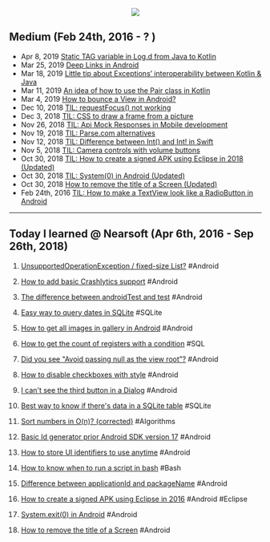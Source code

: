 <p align="center"><img src="https://github.com/saishaddai/Personal-Notes/blob/master/Blogs/TIL/til_2019_medium.png"/></p>

## Medium (Feb 24th, 2016 - ? )
- Apr 8, 2019 [Static TAG variable in Log.d from Java to Kotlin](https://medium.com/@saishaddai/static-tag-variable-in-log-d-from-java-to-kotlin-e09dea89701b)
- Mar 25, 2019 [Deep Links in Android](https://medium.com/@saishaddai/deep-links-in-android-ff4d5b9110d0)
- Mar 18, 2019 [Little tip about Exceptions’ interoperability between Kotlin & Java](https://medium.com/@saishaddai/little-tip-about-exceptions-interoperability-between-kotlin-java-e1e7b13f5431)
- Mar 11, 2019 [An idea of how to use the Pair class in Kotlin](https://medium.com/@saishaddai/an-idea-of-how-to-use-the-pair-class-in-kotlin-575e827e0808)
- Mar 4, 2019 [How to bounce a View in Android?](https://medium.com/@saishaddai/how-to-bounce-a-view-in-android-cee4aad83bce)
- Dec 10, 2018 [TIL: requestFocus() not working](https://medium.com/@saishaddai/til-requestfocus-not-working-22760b417cf9)
- Dec 3, 2018 [TIL: CSS to draw a frame from a picture](https://medium.com/@saishaddai/til-css-to-draw-a-frame-from-a-picture-2b0cfcf67c9a)
- Nov 26, 2018 [TIL: Api Mock Responses in Mobile development](https://medium.com/@saishaddai/til-api-mock-responses-in-mobile-development-29443d35c778)
- Nov 19, 2018 [TIL: Parse.com alternatives](https://medium.com/@saishaddai/til-parse-com-alternatives-39c427f59f43)
- Nov 12, 2018 [TIL: Difference between Int() and Int! in Swift](https://medium.com/@saishaddai/til-difference-between-int-and-int-in-swift-5a378cee844c)
- Nov 5, 2018 [TIL: Camera controls with volume buttons](https://medium.com/@saishaddai/til-camera-controls-with-volume-buttons-2bb4ef18972d)
- Oct 30, 2018 [TIL: How to create a signed APK using Eclipse in 2018 (Updated)](https://medium.com/@saishaddai/til-how-to-create-a-signed-apk-using-eclipse-in-2018-d7fa325ec6a)
- Oct 30, 2018 [TIL: System(0) in Android (Updated)](https://medium.com/@saishaddai/til-system-0-in-android-2555e7ba51d1)
- Oct 30, 2018 [How to remove the title of a Screen (Updated)](https://medium.com/@saishaddai/how-to-remove-the-title-of-a-screen-731e331a002d)
- Feb 24th, 2016 [TIL: How to make a TextView look like a RadioButton in Android](https://medium.com/@saishaddai/how-to-make-a-textview-look-like-a-radiobutton-in-android-482e1da3801c)


---
## Today I learned @ Nearsoft (Apr 6th, 2016 - Sep 26th, 2018)
1. [UnsupportedOperationException / fixed-size List?](https://tilns.herokuapp.com/posts/97fee6c06f-unsupportedoperationexception-fixedsize-list) #Android

1. [How to add basic Crashlytics support](https://tilns.herokuapp.com/posts/27e1f7b90d-how-to-add-basic-crashlytics-support) #Android
1. [The difference between androidTest and test](https://tilns.herokuapp.com/posts/d29f741ae3-the-difference-between-androidtest-and-test) #Android
1. [Easy way to query dates in SQLite](https://tilns.herokuapp.com/posts/47d0ee6ae7-easy-way-to-query-dates-in-sqlite) #SQLite
1. [How to get all images in gallery in Android](https://tilns.herokuapp.com/posts/ae3af2d5e0-how-to-get-all-images-in-gallery-in-android) #Android
1. [How to get the count of registers with a condition](https://tilns.herokuapp.com/posts/aacd8068e1-how-to-get-the-count-of-registers-with-a-condition) #SQL
1. [Did you see "Avoid passing null as the view root”?](https://tilns.herokuapp.com/posts/1c61c3ca7f-did-you-see-avoid-passing-null-as-the-view-root) #Android
1. [How to disable checkboxes with style](https://tilns.herokuapp.com/posts/a53f182769-how-to-disable-checkboxes-with-style) #Android
1. [I can't see the third button in a Dialog](https://tilns.herokuapp.com/posts/856cb752be-i-cant-see-the-third-button-in-a-dialog) #Android
1. [Best way to know if there's data in a SQLite table](https://tilns.herokuapp.com/posts/ed8ef689c9-best-way-to-know-if-theres-data-in-a-sqlite-table) #SQLite
1. [Sort numbers in O(n)? (corrected)](https://tilns.herokuapp.com/posts/9b3e84443a-sort-numbers-in-on-corrected) #Algorithms
1. [Basic Id generator prior Android SDK version 17](https://tilns.herokuapp.com/posts/433cdd08bb-basic-id-generator-prior-android-sdk-version-17) #Android
1. [How to store UI identifiers to use anytime](https://tilns.herokuapp.com/posts/e424c2cdce-how-to-store-ui-identifiers-to-use-anytime) #Android
1. [How to know when to run a script in bash](https://tilns.herokuapp.com/posts/ac6de39dbb-how-to-know-when-to-run-a-script-in-bash) #Bash
1. [Difference between applicationId and packageName](https://tilns.herokuapp.com/posts/24a3d59998-difference-between-applicationid-and-packagename) #Android
1. [How to create a signed APK using Eclipse in 2016](https://tilns.herokuapp.com/posts/86a6563152-how-to-create-a-signed-apk-using-eclipse-in-2016) #Android #Eclipse
1. [System.exit(0) in Android](https://tilns.herokuapp.com/posts/4ef8fb0955-systemexit0-in-android) #Android
1. [How to remove the title of a Screen](https://tilns.herokuapp.com/posts/75fc8625ac-how-to-remove-the-title-of-a-screen) #Android
